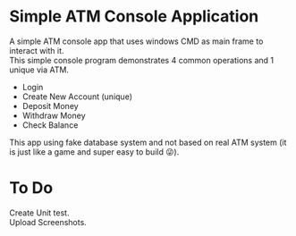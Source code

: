 # Simple ATM Console Application
A simple ATM console app that uses windows CMD as main frame to interact with it.  
This simple console program demonstrates 4 common operations and 1 unique via ATM.
* Login
* Create New Account (unique)
* Deposit Money
* Withdraw Money
* Check Balance

This app using fake database system and not based on real ATM system (it is just like a game and super easy to build 😜).  
# To Do
Create Unit test.  
Upload Screenshots.

